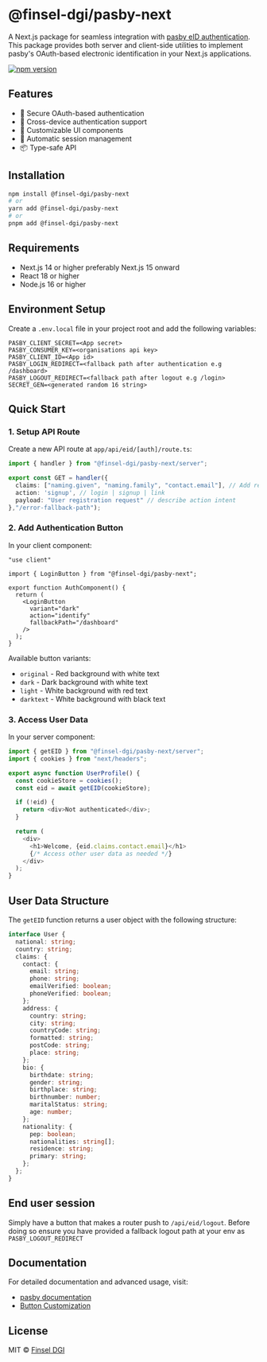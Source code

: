 # @finsel-dgi/pasby-next

A Next.js package for seamless integration with [pasby eID authentication](https://www.pasby.africa). This package provides both server and client-side utilities to implement pasby's OAuth-based electronic identification in your Next.js applications.

[![npm version](https://img.shields.io/npm/v/@finsel-dgi/pasby-next.svg)](https://www.npmjs.com/package/@finsel-dgi/pasby-next)
<!-- [![License](https://img.shields.io/npm/l/@finsel-dgi/pasby-next.svg)](https://github.com/Finsel-DGI/pasby-nextjs/blob/main/LICENSE) -->

## Features

- 🔐 Secure OAuth-based authentication
- 📱 Cross-device authentication support
- 🎨 Customizable UI components
- 🔄 Automatic session management
- 📦 Type-safe API

## Installation

```bash
npm install @finsel-dgi/pasby-next
# or
yarn add @finsel-dgi/pasby-next
# or
pnpm add @finsel-dgi/pasby-next
```

## Requirements

- Next.js 14 or higher preferably Next.js 15 onward
- React 18 or higher
- Node.js 16 or higher

## Environment Setup

Create a `.env.local` file in your project root and add the following variables:

```env
PASBY_CLIENT_SECRET=<App secret>
PASBY_CONSUMER_KEY=<organisations api key>
PASBY_CLIENT_ID=<App id>
PASBY_LOGIN_REDIRECT=<fallback path after authentication e.g /dashboard>
PASBY_LOGOUT_REDIRECT=<fallback path after logout e.g /login>
SECRET_GEN=<generated random 16 string>
```

## Quick Start

### 1. Setup API Route

Create a new API route at `app/api/eid/[auth]/route.ts`:

```typescript
import { handler } from "@finsel-dgi/pasby-next/server";

export const GET = handler({
  claims: ["naming.given", "naming.family", "contact.email"], // Add required claims
  action: 'signup', // login | signup | link
  payload: "User registration request" // describe action intent
},"/error-fallback-path");
```

### 2. Add Authentication Button

In your client component:

```tsx
"use client"

import { LoginButton } from "@finsel-dgi/pasby-next";

export function AuthComponent() {
  return (
    <LoginButton 
      variant="dark" 
      action="identify"
      fallbackPath="/dashboard"
    />
  );
}
```

Available button variants:
- `original` - Red background with white text
- `dark` - Dark background with white text
- `light` - White background with red text
- `darktext` - White background with black text

### 3. Access User Data

In your server component:

```typescript
import { getEID } from "@finsel-dgi/pasby-next/server";
import { cookies } from "next/headers";

export async function UserProfile() {
  const cookieStore = cookies();
  const eid = await getEID(cookieStore);

  if (!eid) {
    return <div>Not authenticated</div>;
  }

  return (
    <div>
      <h1>Welcome, {eid.claims.contact.email}</h1>
      {/* Access other user data as needed */}
    </div>
  );
}
```

## User Data Structure

The `getEID` function returns a user object with the following structure:

```typescript
interface User {
  national: string;
  country: string;
  claims: {
    contact: {
      email: string;
      phone: string;
      emailVerified: boolean;
      phoneVerified: boolean;
    };
    address: {
      country: string;
      city: string;
      countryCode: string;
      formatted: string;
      postCode: string;
      place: string;
    };
    bio: {
      birthdate: string;
      gender: string;
      birthplace: string;
      birthnumber: number;
      maritalStatus: string;
      age: number;
    };
    nationality: {
      pep: boolean;
      nationalities: string[];
      residence: string;
      primary: string;
    };
  };
}
```

## End user session

Simply have a button that makes a router push to `/api/eid/logout`. Before doing so ensure you have provided a fallback logout path at your env as `PASBY_LOGOUT_REDIRECT`

## Documentation

For detailed documentation and advanced usage, visit:
- [pasby documentation](https://docs.pasby.africa)
- [Button Customization](https://docs.pasby.africa/buttons)

## License

MIT © [Finsel DGI]()